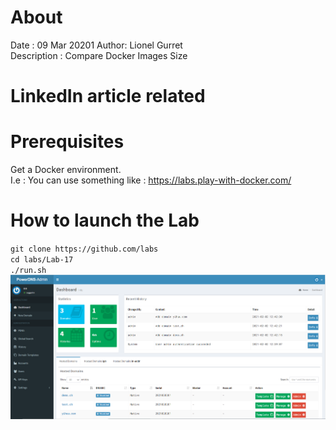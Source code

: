 # About
Date : 09 Mar 20201
Author: Lionel Gurret  
Description : Compare Docker Images Size
# LinkedIn article related
# Prerequisites
Get a Docker environment.  
I.e : You can use something like : https://labs.play-with-docker.com/
# How to launch the Lab
`git clone https://github.com/labs`  
`cd labs/Lab-17`  
`./run.sh`  
<img src="images/1.png" width="800" >  
